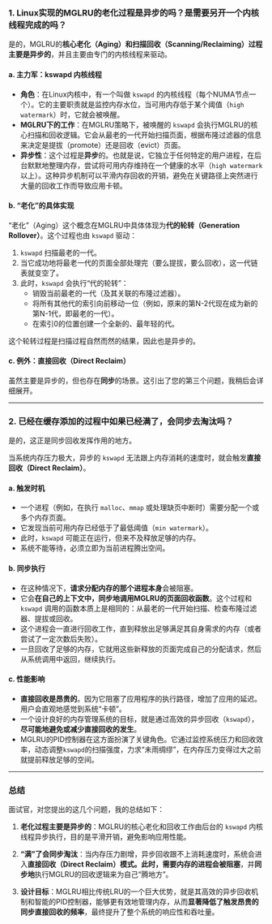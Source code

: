 ### 1. Linux实现的MGLRU的老化过程是异步的吗？是需要另开一个内核线程完成的吗？

是的，MGLRU的**核心老化（Aging）和扫描回收（Scanning/Reclaiming）过程主要是异步的**，并且主要由专门的内核线程来驱动。

#### a. 主力军：kswapd 内核线程

*   **角色**：在Linux内核中，有一个叫做 `kswapd` 的内核线程（每个NUMA节点一个）。它的主要职责就是监控内存水位，当可用内存低于某个阈值（`high watermark`）时，它就会被唤醒。
*   **MGLRU下的工作**：在MGLRU策略下，被唤醒的 `kswapd` 会执行MGLRU的核心扫描和回收逻辑。它会从最老的一代开始扫描页面，根据布隆过滤器的信息来决定是提拔（promote）还是回收（evict）页面。
*   **异步性**：这个过程是**异步**的。也就是说，它独立于任何特定的用户进程，在后台默默地整理内存，尝试将可用内存维持在一个健康的水平（`high watermark`以上）。这种异步机制可以平滑内存回收的开销，避免在关键路径上突然进行大量的回收工作而导致应用卡顿。

#### b. “老化”的具体实现

“老化”（Aging）这个概念在MGLRU中具体体现为**代的轮转（Generation Rollover）**。这个过程也由 `kswapd` 驱动：

1.  `kswapd` 扫描最老的一代。
2.  当它成功地将最老一代的页面全部处理完（要么提拔，要么回收），这一代链表就变空了。
3.  此时，`kswapd` 会执行“代的轮转”：
    *   销毁当前最老的一代（及其关联的布隆过滤器）。
    *   将所有其他代的索引向前移动一位（例如，原来的第N-2代现在成为新的第N-1代，即最老的一代）。
    *   在索引0的位置创建一个全新的、最年轻的代。

这个轮转过程是扫描过程自然而然的结果，因此也是异步的。

#### c. 例外：直接回收（Direct Reclaim）

虽然主要是异步的，但也存在**同步**的场景。这引出了您的第三个问题，我稍后会详细展开。

---

### 2. 已经在缓存添加的过程中如果已经满了，会同步去淘汰吗？

是的，这正是同步回收发挥作用的地方。

当系统内存压力极大，异步的 `kswapd` 无法跟上内存消耗的速度时，就会触发**直接回收（Direct Reclaim）**。

#### a. 触发时机

*   一个进程（例如，在执行 `malloc`、`mmap` 或处理缺页中断时）需要分配一个或多个内存页面。
*   它发现当前可用内存已经低于了最低阈值（`min watermark`）。
*   此时，`kswapd` 可能正在运行，但来不及释放足够的内存。
*   系统不能等待，必须立即为当前进程腾出空间。

#### b. 同步执行

*   在这种情况下，**请求分配内存的那个进程本身**会被阻塞。
*   它会**在自己的上下文中，同步地调用MGLRU的页面回收函数**。这个过程和 `kswapd` 调用的函数本质上是相同的：从最老的一代开始扫描、检查布隆过滤器、提拔或回收。
*   这个进程会一直进行回收工作，直到释放出足够满足其自身需求的内存（或者尝试了一定次数后失败）。
*   一旦回收了足够的内存，它就用这些新释放的页面完成自己的分配请求，然后从系统调用中返回，继续执行。

#### c. 性能影响

*   **直接回收是昂贵的**。因为它阻塞了应用程序的执行路径，增加了应用的延迟。用户会直观地感觉到系统“卡顿”。
*   一个设计良好的内存管理系统的目标，就是通过高效的异步回收（`kswapd`），**尽可能地避免或减少直接回收的发生**。
*   MGLRU的PID控制器在这方面扮演了关键角色。它通过监控系统压力和回收效率，动态调整`kswapd`的扫描强度，力求“未雨绸缪”，在内存压力变得过大之前就提前释放足够的空间。

---

### 总结

面试官，对您提出的这几个问题，我的总结如下：

1.  **老化过程主要是异步的**：MGLRU的核心老化和回收工作由后台的 `kswapd` 内核线程异步执行，目的是平滑开销，避免影响应用性能。

2.  **“满”了会同步淘汰**：当内存压力剧增，异步回收跟不上消耗速度时，系统会进入**直接回收（Direct Reclaim）**模式。此时，需要内存的进程会被**阻塞**，并**同步地**执行MGLRU的回收逻辑来为自己“腾地方”。

3.  **设计目标**：MGLRU相比传统LRU的一个巨大优势，就是其高效的异步回收机制和智能的PID控制器，能够更有效地管理内存，从而**显著降低了触发昂贵的同步直接回收的频率**，最终提升了整个系统的响应性和吞吐量。